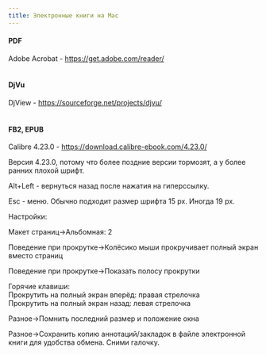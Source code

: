 ```yaml
---
title: Электронные книги на Mac
---
```


#### PDF

Adobe Acrobat - <https://get.adobe.com/reader/>
<br><br>

#### DjVu

DjView - <https://sourceforge.net/projects/djvu/>
<br><br>

#### FB2, EPUB

Calibre 4.23.0 - <https://download.calibre-ebook.com/4.23.0/>

Версия 4.23.0, потому что более поздние версии тормозят, а у более ранних плохой шрифт.

Alt+Left - вернуться назад после нажатия на гиперссылку.

Esc - меню. Обычно подходит размер шрифта 15 px. Иногда 19 px.

Настройки:

Макет страниц->Альбомная: 2

Поведение при прокрутке->Колёсико мыши прокручивает полный экран вместо страниц

Поведение при прокрутке->Показать полосу прокрутки

Горячие клавиши:<br>
Прокрутить на полный экран вперёд: правая стрелочка<br>
Прокрутить на полный экран назад: левая стрелочка

Разное->Помнить последний размер и положение окна

Разное->Сохранить копию аннотаций/закладок в файле электронной книги для удобства обмена. Сними галочку.